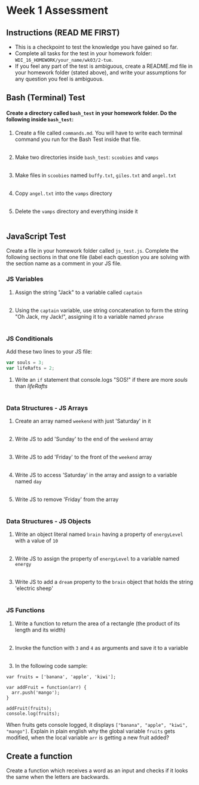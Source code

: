 # Week 1 Assessment

## Instructions (READ ME FIRST)
* This is a checkpoint to test the knowledge you have gained so far.
* Complete all tasks for the test in your homework folder: `WDI_16_HOMEWORK/your_name/wk03/2-tue`.
* If you feel any part of the test is ambiguous, create a README.md file in your homework folder (stated above), and write your assumptions for any question you feel is ambiguous.

## Bash (Terminal) Test

#### Create a directory called `bash_test` in your homework folder. Do the following inside `bash_test`:
1. Create a file called `commands.md`. You will have to write each terminal command you run for the Bash Test inside that file.
<br><br>

2. Make two directories inside `bash_test`: `scoobies` and `vamps`
<br><br>

3. Make files in `scoobies` named `buffy.txt`, `giles.txt` and `angel.txt`
<br><br>

4. Copy `angel.txt` into the `vamps` directory
<br><br>

5. Delete the `vamps` directory and everything inside it
<br><br>

## JavaScript Test

Create a file in your homework folder called `js_test.js`. Complete the following sections in that one file (label each question you are solving with the section name as a comment in your JS file.

### JS Variables

1. Assign the string "Jack" to a variable called `captain`
<br><br>

2. Using the `captain` variable, use string concatenation to form the string "Oh Jack, my Jack!", assigning it to a variable named `phrase`
<br><br>


### JS Conditionals
Add these two lines to your JS file:
```js
var souls = 3;
var lifeRafts = 2;
```

1. Write an `if` statement that console.logs "SOS!" if there are more _souls_ than _lifeRafts_
<br><br>


### Data Structures - JS Arrays

1. Create an array named `weekend` with just 'Saturday' in it
<br><br>

2. Write JS to add 'Sunday' to the end of the `weekend` array
<br><br>

3. Write JS to add 'Friday' to the front of the `weekend` array
<br><br>

4. Write JS to access 'Saturday' in the array and assign to a variable named `day`
<br><br>

5. Write JS to remove 'Friday' from the array
<br><br>

### Data Structures - JS Objects

1. Write an object literal named `brain` having a property of `energyLevel` with a value of `10`
<br><br>

2. Write JS to assign the property of `energyLevel` to a variable named `energy`
<br><br>

3. Write JS to add a `dream` property to the `brain` object that holds the string 'electric sheep'
<br><br>

### JS Functions

1. Write a function to return the area of a rectangle (the product of its length and its width)
<br><br>

2. Invoke the function with `3` and `4` as arguments and save it to a variable
<br><br>

3. In the following code sample:
```
var fruits = ['banana', 'apple', 'kiwi'];

var addFruit = function(arr) {
  arr.push('mango');
}

addFruit(fruits);
console.log(fruits);
```

When fruits gets console logged, it displays `["banana", "apple", "kiwi", "mango"]`. Explain in plain english why the global variable `fruits` gets modified, when the local variable `arr` is getting a new fruit added?

## Create a function
Create a function which receives a word as an input and checks if it looks the same when the letters are backwards.